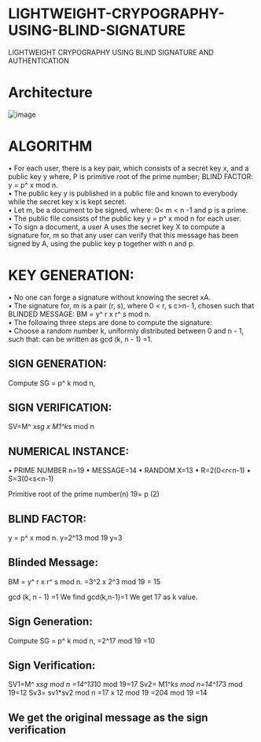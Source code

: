 # LIGHTWEIGHT-CRYPOGRAPHY-USING-BLIND-SIGNATURE
LIGHTWEIGHT CRYPOGRAPHY USING BLIND SIGNATURE AND AUTHENTICATION

# Architecture
![image](https://user-images.githubusercontent.com/101494813/159125474-206c2854-408a-4005-9316-d4be6557d877.png)

# ALGORITHM

• For each user, there is a key pair, which consists of a secret key x, and a 
public key y where,
P is primitive root of the prime number;
BLIND FACTOR: y = p^ x mod n.</br>
• The public key y is published in a public file and known to everybody 
while the secret key x is kept secret.</br>
• Let m, be a document to be signed, where: 0< m < n -1 and p is a prime.</br>
• The public file consists of the public key y = p^ x mod n for each user.</br>
• To sign a document, a user A uses the secret key X to compute a 
signature for, m so that any user can verify that this message has been 
signed by A, using the public key p together with n and p.</br>

# KEY GENERATION:

• No one can forge a signature without knowing the secret xA.</br>
• The signature for, m is a pair (r, s), where 0 < r, s c>n- 1, chosen such that 
BLINDED MESSAGE: BM = y^ r x r^ s mod n.</br>
• The following three steps are done to compute the signature: </br>
• Choose a random number k, uniformly distributed between 0 and n - 1, 
such that: can be written as gcd (k, n - 1) =1.

## SIGN GENERATION:

Compute SG = p^ k mod n,

## SIGN VERIFICATION:

SV=M^ x*sg x M1^k*s mod n

## NUMERICAL INSTANCE:

• PRIME NUMBER n=19
• MESSAGE=14
• RANDOM X=13
• R=2(0<r<n-1)
• S=3(0<s<n-1)

Primitive root of the prime number(n) 19= p (2)

## BLIND FACTOR:

y = p^ x mod n.
 y=2^13 mod 19
 y=3
 

## Blinded Message:

BM = y^ r x r^ s mod n.
 =3^2 x 2^3 mod 19
 = 15

gcd (k, n - 1) =1
We find gcd(k,n-1)=1
We get 17 as k value.


## Sign Generation:
Compute SG = p^ k mod n, 
=2^17 mod 19
=10


## Sign Verification:

SV1=M^ x*sg mod n =14^13*10 mod 19=17
 Sv2= M1^k*s mod n=14^17*3 mod 19=12
 Sv3= sv1*sv2 mod n
 =17 x 12 mod 19
 =204 mod 19
 =14
 
 ## We get the original message as the sign verification

